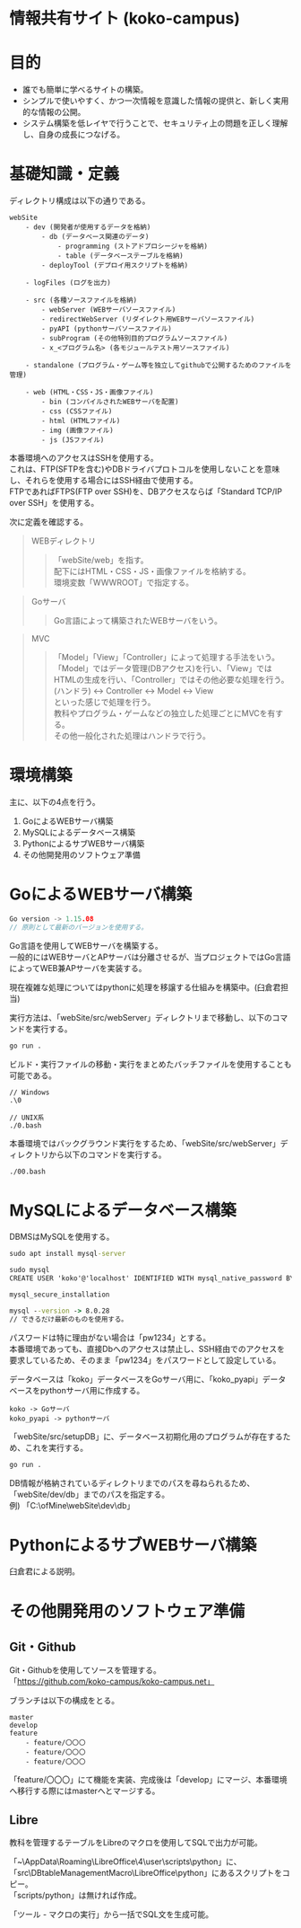 # 情報共有サイト (koko-campus)

# 目的

* 誰でも簡単に学べるサイトの構築。
* シンプルで使いやすく、かつ一次情報を意識した情報の提供と、新しく実用的な情報の公開。
* システム構築を低レイヤで行うことで、セキュリティ上の問題を正しく理解し、自身の成長につなげる。


# 基礎知識・定義

ディレクトリ構成は以下の通りである。

```directory
webSite
	- dev (開発者が使用するデータを格納)
		- db (データベース関連のデータ)
			- programming (ストアドプロシージャを格納)
			- table (データベーステーブルを格納)
		- deployTool (デプロイ用スクリプトを格納)

	- logFiles (ログを出力)

	- src (各種ソースファイルを格納)
		- webServer (WEBサーバソースファイル)
		- redirectWebServer (リダイレクト用WEBサーバソースファイル)
		- pyAPI (pythonサーバソースファイル)
		- subProgram (その他特別目的プログラムソースファイル)
		- x_<プログラム名> (各モジュールテスト用ソースファイル)

	- standalone (プログラム・ゲーム等を独立してgithubで公開するためのファイルを管理)

	- web (HTML・CSS・JS・画像ファイル)
		- bin (コンパイルされたWEBサーバを配置)
		- css (CSSファイル)
		- html (HTMLファイル)
		- img (画像ファイル)
		- js (JSファイル)
```

本番環境へのアクセスはSSHを使用する。  
これは、FTP(SFTPを含む)やDBドライバプロトコルを使用しないことを意味し、それらを使用する場合にはSSH経由で使用する。  
FTPであればFTPS(FTP over SSH)を、DBアクセスならば「Standard TCP/IP over SSH」を使用する。  

次に定義を確認する。

> WEBディレクトリ
>> 「webSite/web」を指す。  
>> 配下にはHTML・CSS・JS・画像ファイルを格納する。  
>> 環境変数「WWWROOT」で指定する。  

> Goサーバ
>> Go言語によって構築されたWEBサーバをいう。  

> MVC
>> 「Model」「View」「Controller」によって処理する手法をいう。  
>> 「Model」ではデータ管理(DBアクセス)を行い、「View」ではHTMLの生成を行い、「Controller」ではその他必要な処理を行う。  
>> (ハンドラ) <-> Controller <-> Model <-> View  
>> といった感じで処理を行う。  
>> 教科やプログラム・ゲームなどの独立した処理ごとにMVCを有する。  
>> その他一般化された処理はハンドラで行う。


# 環境構築

主に、以下の4点を行う。

1. GoによるWEBサーバ構築
2. MySQLによるデータベース構築
3. PythonによるサブWEBサーバ構築
4. その他開発用のソフトウェア準備  


# GoによるWEBサーバ構築

```go
Go version -> 1.15.08
// 原則として最新のバージョンを使用する。
```

Go言語を使用してWEBサーバを構築する。  
一般的にはWEBサーバとAPサーバは分離させるが、当プロジェクトではGo言語によってWEB兼APサーバを実装する。  
  
現在複雑な処理についてはpythonに処理を移譲する仕組みを構築中。(臼倉君担当)  
  
実行方法は、「webSite/src/webServer」ディレクトリまで移動し、以下のコマンドを実行する。

```cmd
go run .
```

ビルド・実行ファイルの移動・実行をまとめたバッチファイルを使用することも可能である。

```
// Windows
.\0

// UNIX系
./0.bash
```

本番環境ではバックグラウンド実行をするため、「webSite/src/webServer」ディレクトリから以下のコマンドを実行する。

```cmd
./00.bash
```


# MySQLによるデータベース構築

DBMSはMySQLを使用する。

```cmd
sudo apt install mysql-server

sudo mysql
CREATE USER 'koko'@'localhost' IDENTIFIED WITH mysql_native_password BY 'pw1234';

mysql_secure_installation

mysql --version -> 8.0.28
// できるだけ最新のものを使用する。
```

パスワードは特に理由がない場合は「pw1234」とする。  
本番環境であっても、直接Dbへのアクセスは禁止し、SSH経由でのアクセスを要求しているため、そのまま「pw1234」をパスワードとして設定している。  


データベースは「koko」データベースをGoサーバ用に、「koko_pyapi」データベースをpythonサーバ用に作成する。  

```db
koko -> Goサーバ
koko_pyapi -> pythonサーバ
```

「webSite/src/setupDB」に、データベース初期化用のプログラムが存在するため、これを実行する。  

```cmd
go run .
```

DB情報が格納されているディレクトリまでのパスを尋ねられるため、「webSite/dev/db」までのパスを指定する。  
例) 「C:\ofMine\webSite\dev\db」



# PythonによるサブWEBサーバ構築

臼倉君による説明。


# その他開発用のソフトウェア準備  

## Git・Github

Git・Githubを使用してソースを管理する。  
「https://github.com/koko-campus/koko-campus.net」  
  
ブランチは以下の構成をとる。
```git
master
develop
feature
	- feature/〇〇〇
	- feature/〇〇〇
	- feature/〇〇〇
```
「feature/〇〇〇」にて機能を実装、完成後は「develop」にマージ、本番環境へ移行する際にはmasterへとマージする。  


## Libre

教科を管理するテーブルをLibreのマクロを使用してSQLで出力が可能。  
  
「~\AppData\Roaming\LibreOffice\4\user\scripts\python」に、「src\DBtableManagementMacro\LibreOffice\python」にあるスクリプトをコピー。  
「scripts/python」は無ければ作成。  
  
「ツール - マクロの実行」から一括でSQL文を生成可能。


